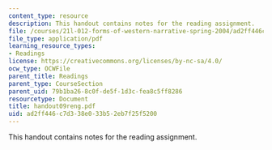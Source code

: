 ```yaml
---
content_type: resource
description: This handout contains notes for the reading assignment.
file: /courses/21l-012-forms-of-western-narrative-spring-2004/ad2ff446c7d338e033b52eb7f25f5200_handout09reng.pdf
file_type: application/pdf
learning_resource_types:
- Readings
license: https://creativecommons.org/licenses/by-nc-sa/4.0/
ocw_type: OCWFile
parent_title: Readings
parent_type: CourseSection
parent_uid: 79b1ba26-8c0f-de5f-1d3c-fea8c5ff8286
resourcetype: Document
title: handout09reng.pdf
uid: ad2ff446-c7d3-38e0-33b5-2eb7f25f5200
---
```

This handout contains notes for the reading assignment.